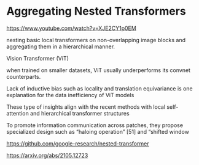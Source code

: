 
# Aggregating Nested Transformers

https://www.youtube.com/watch?v=XJE2CY1p0EM

 nesting basic local transformers on non-overlapping image blocks and aggregating them in a hierarchical manner.

Vision Transformer (ViT)

when trained on smaller datasets, ViT usually underperforms its convnet counterparts.

Lack of inductive bias such as locality and translation equivariance is one explanation for the data inefficiency of ViT models

These type of insights align with the recent methods with local self-attention and hierarchical transformer structures

To promote information communication across patches, they propose specialized design such as “haloing operation” [51] and “shifted window


 https://github.com/google-research/nested-transformer

https://arxiv.org/abs/2105.12723
